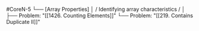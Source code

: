 #CoreN-5
└── [Array Properties]
    │   / Identifying array characteristics /
    │
    ├── Problem: "[[1426. Counting Elements]]"
    └── Problem: "[[219. Contains Duplicate II]]"